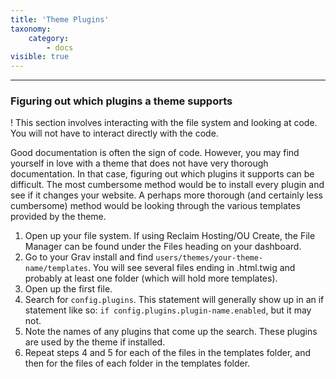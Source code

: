 ```yaml
---
title: 'Theme Plugins'
taxonomy:
    category:
        - docs
visible: true
---
```


---

### Figuring out which plugins a theme supports

! This section involves interacting with the file system and looking at code. You will not have to interact directly with the code.

Good documentation is often the sign of code. However, you may find yourself in love with a theme that does not have very thorough documentation. In that case, figuring out which plugins it supports can be difficult. The most cumbersome method would be to install every plugin and see if it changes your website. A perhaps more thorough (and certainly less cumbersome) method would be looking through the various templates provided by the theme.

1. Open up your file system. If using Reclaim Hosting/OU Create, the File Manager can be found under the Files heading on your dashboard.
2. Go to your Grav install and find `users/themes/your-theme-name/templates`. You will see several files ending in .html.twig and probably at least one folder (which will hold more templates).
3. Open up the first file.
4. Search for `config.plugins`. This statement will generally show up in an if statement like so: `if config.plugins.plugin-name.enabled`, but it may not.
5. Note the names of any plugins that come up the search. These plugins are used by the theme if installed.
6. Repeat steps 4 and 5 for each of the files in the templates folder, and then for the files of each folder in the templates folder.